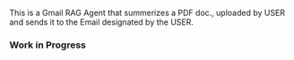 This is a Gmail RAG Agent that summerizes a PDF doc., uploaded by USER and sends it to the Email designated by the USER. 

### Work in Progress
